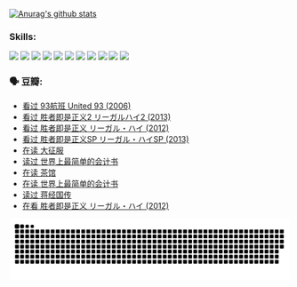 
[![Anurag's github stats](https://github-readme-stats.vercel.app/api?username=w940853815)](https://github.com/anuraghazra/github-readme-stats)

### Skills:

<code><img height="32" src="https://cdn.jsdelivr.net/npm/simple-icons@v5/icons/python.svg"></code>
<code><img height="32" src="https://cdn.jsdelivr.net/npm/simple-icons@v5/icons/javascript.svg"></code>
<code><img height="32" src="https://cdn.jsdelivr.net/npm/simple-icons@v5/icons/django.svg"></code>
<code><img height="32" src="https://cdn.jsdelivr.net/npm/simple-icons@v5/icons/flask.svg"></code>
<code><img height="32" src="https://cdn.jsdelivr.net/npm/simple-icons@v5/icons/vuetify.svg"></code>
<code><img height="32" src="https://cdn.jsdelivr.net/npm/simple-icons@v5/icons/git.svg"></code>
<code><img height="32" src="https://cdn.jsdelivr.net/npm/simple-icons@v5/icons/docker.svg"></code>
<code><img height="32" src="https://cdn.jsdelivr.net/npm/simple-icons@v5/icons/postgresql.svg"></code>
<code><img height="32" src="https://cdn.jsdelivr.net/npm/simple-icons@v5/icons/elasticsearch.svg"></code>
<code><img height="32" src="https://cdn.jsdelivr.net/npm/simple-icons@v5/icons/macos.svg"></code>
<code><img height="32" src="https://cdn.jsdelivr.net/npm/simple-icons@v5/icons/linux.svg"></code>

### 🗣 豆瓣:

<!-- DOUBAN-ACTIVITIES:START -->
- [看过 93航班 United 93‎ (2006)](https://www.douban.com/people/136069238/status/3904915492/?_i=56074000)
- [看过 胜者即是正义2 リーガルハイ2‎ (2013)](https://www.douban.com/people/136069238/status/3904155690/?_i=56074000)
- [看过 胜者即是正义 リーガル・ハイ‎ (2012)](https://www.douban.com/people/136069238/status/3898506981/?_i=56074000)
- [看过 胜者即是正义SP リーガル・ハイSP‎ (2013)](https://www.douban.com/people/136069238/status/3898503190/?_i=56074000)
- [在读 大征服](https://www.douban.com/people/136069238/status/3898177227/?_i=56074000)
- [读过 世界上最简单的会计书](https://www.douban.com/people/136069238/status/3898176892/?_i=56074000)
- [在读 茶馆](https://www.douban.com/people/136069238/status/3894918531/?_i=56074000)
- [在读 世界上最简单的会计书](https://www.douban.com/people/136069238/status/3893772291/?_i=56074000)
- [读过 蒋经国传](https://www.douban.com/people/136069238/status/3893769582/?_i=56074000)
- [在看 胜者即是正义 リーガル・ハイ‎ (2012)](https://www.douban.com/people/136069238/status/3893552292/?_i=56074000)
<!-- DOUBAN-ACTIVITIES:END -->


![Snake animation](https://raw.githubusercontent.com/w940853815/w940853815/output/github-contribution-grid-snake.svg)

<!--
**w940853815/w940853815** is a ✨ _special_ ✨ repository because its `README.md` (this file) appears on your GitHub profile.

Here are some ideas to get you started:

- 🔭 I’m currently working on ...
- 🌱 I’m currently learning ...
- 👯 I’m looking to collaborate on ...
- 🤔 I’m looking for help with ...
- 💬 Ask me about ...
- 📫 How to reach me: ...
- 😄 Pronouns: ...
- ⚡ Fun fact: ...
-->
